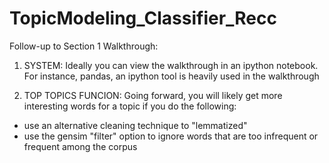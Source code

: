 # TopicModeling_Classifier_Recc

Follow-up to Section 1 Walkthrough:

1. SYSTEM: 
Ideally you can view the walkthrough in an ipython notebook. For instance, pandas, an ipython tool is heavily used in the walkthrough

2.  TOP TOPICS FUNCION:
Going forward, you will likely get more interesting words for a topic if you do the following:

* use an alternative cleaning technique to "lemmatized"
* use the  gensim  "filter" option to ignore words that are too infrequent or frequent among the corpus

